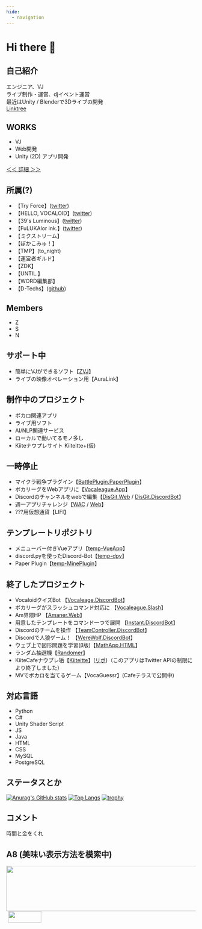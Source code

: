 ```yaml
---
hide:
  - navigation
---
```


# Hi there 👋

## 自己紹介
エンジニア、VJ<br />
ライブ制作・運営、djイベント運営<br />
最近はUnity / Blenderで3Dライブの開発<br />
[Linktree](https://linktr.ee/zect3279 "いろんなリンク集")

## WORKS
- VJ
- Web開発
- Unity (2D) アプリ開発

<a href="/works/" rel="my works">＜＜ 詳細 ＞＞</a>

## 所属(?)
- 【Try Force】([twitter](https://twitter.com/Try04_squad))
- 【HELLO, VOCALOID】([twitter](https://twitter.com/HELLO_Tempest39))
- 【39's Luminous】([twitter](https://twitter.com/39sLuminous))
- 【FuLUKAlor ink.】([twitter](https://twitter.com/luka_fanmade))
- 【ミクストリーム】
- 【ぼかこみゅ！】
- 【TMP】(to_night)
- 【運営者ギルド】
- 【ZDK】
- 【UNTIL.】
- 【WORD編集部】
- 【D-Techs】([github](https://github.com/Diverse-Techs-Circle))

## Members
- Z
- S
- N

## サポート中
- 簡単にVJができるソフト【[ZVJ](https://zect.booth.pm/items/4976418)】
- ライブの映像オペレーション用【AuraLink】

## 制作中のプロジェクト
- ボカロ関連アプリ
- ライブ用ソフト
- AI/NLP関連サービス
- ローカルで動いてるモノ多し
- Kiiteナウプレサイト Kiiteitte+(仮)

## 一時停止
- マイクラ戦争プラグイン【[BattlePlugin.PaperPlugin](https://github.com/Zect3279/BattlePlugin)】
- ボカリーグをWebアプリに【[Vocaleague.App](https://github.com/TeamAmaner/Vocaleague)】
- Discordのチャンネルをwebで編集【[DisGit.Web](https://github.com/Zect3279/DisGit) / [DisGit.DiscordBot](https://github.com/qmelo/disgit)】
- 週一アプリチャレンジ【[WAC](https://github.com/Zect3279/Weekly-App) / [Web](https://wac.zscode.net)】
- ???用仮想通貨【LIFI】

## テンプレートリポジトリ
- メニューバー付きVueアプリ【[temp-VueApp](https://github.com/Zect3279/temp-VueApp)】
- discord.pyを使ったDiscord-Bot【[temp-dpy](https://github.com/Zect3279/temp-dpy)】
- Paper Plugin【[temp-MinePlugin](https://github.com/Zect3279/temp-MinePlugin)】

## 終了したプロジェクト
- VocaloidクイズBot 【[Vocaleage.DiscordBot](https://github.com/Zect3279/VocaLeague)】
- ボカリーグがスラッシュコマンド対応に 【[Vocaleague.Slash](https://github.com/Zect3279/Vocaleague-Slash)】
- Am界隈HP 【[Amaner.Web](https://github.com/TeamAmaner/TeamAmaner.github.io)】
- 用意したテンプレートをコマンド一つで展開 【[Instant.DiscordBot](https://github.com/Zect3279/instant)】
- Discordのチームを操作 【[TeamController.DiscordBot](https://github.com/Zect3279/team)】
- Discordで人狼ゲーム！ 【[WereWolf.DiscordBot](https://github.com/Zect3279/werewolf)】
- ウェブ上で図形問題を学習(β版)【[MathApp.HTML](https://github.com/Zect3279/Study-App)】
- ランダム抽選機【[Randomer](https://randomer.zscode.net/)】
- KiiteCafeナウプレ垢【[Kiiteitte](https://twitter.com/Kiiteitte)】([リポ](https://github.com/Zect3279/Kiiteitte))（このアプリはTwitter APIの制限により終了しました）
- MVでボカロを当てるゲーム【VocaGuessr】(Cafeテラスで公開中)

## 対応言語
- Python
- C#
- Unity Shader Script
- JS
- Java
- HTML
- CSS
- MySQL
- PostgreSQL

## ステータスとか
[![Anurag's GitHub stats](https://github-readme-stats.vercel.app/api?username=Zect3279&show_icons=true&theme=dark)](https://github.com/anuraghazra/github-readme-stats)
[![Top Langs](https://github-readme-stats.vercel.app/api/top-langs/?username=Zect3279&theme=dark)](https://github.com/anuraghazra/github-readme-stats)
[![trophy](https://github-profile-trophy.vercel.app/?username=Zect3279&theme=onedark)](https://github.com/ryo-ma/github-profile-trophy)

## コメント
時間と金をくれ

## A8 (美味い表示方法を模索中)

<a href="https://px.a8.net/svt/ejp?a8mat=3ZB3AT+3PYJW2+4EKC+62U35" rel="nofollow">
<img border="0" width="936" height="120" alt="" src="https://www29.a8.net/svt/bgt?aid=240702581225&wid=001&eno=01&mid=s00000020550001021000&mc=1"></a>
<img border="0" width="1" height="1" src="https://www14.a8.net/0.gif?a8mat=3ZB3AT+3PYJW2+4EKC+62U35" alt="">

<a href="https://px.a8.net/svt/ejp?a8mat=3ZB3AT+3ENBEA+0K+10W0N5" rel="nofollow">
<img border="0" width="88" height="31" alt="" src="https://www29.a8.net/svt/bgt?aid=240702581206&wid=001&eno=01&mid=s00000000002006196000&mc=1"></a>
<img border="0" width="1" height="1" src="https://www18.a8.net/0.gif?a8mat=3ZB3AT+3ENBEA+0K+10W0N5" alt="">
